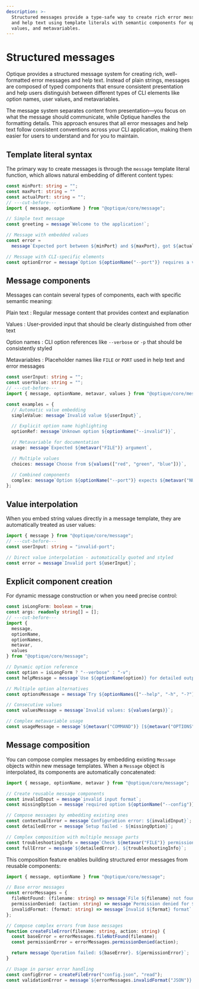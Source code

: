 ```yaml
---
description: >-
  Structured messages provide a type-safe way to create rich error messages
  and help text using template literals with semantic components for options,
  values, and metavariables.
---
```


Structured messages
===================

Optique provides a structured message system for creating rich, well-formatted
error messages and help text. Instead of plain strings, messages are composed of
typed components that ensure consistent presentation and help users distinguish
between different types of CLI elements like option names, user values, and
metavariables.

The message system separates content from presentation—you focus on what the
message should communicate, while Optique handles the formatting details.
This approach ensures that all error messages and help text follow consistent
conventions across your CLI application, making them easier for users to
understand and for you to maintain.


Template literal syntax
-----------------------

The primary way to create messages is through the `message` template literal
function, which allows natural embedding of different content types:

~~~~ typescript twoslash
const minPort: string = "";
const maxPort: string = ""
const actualPort: string = "";
// ---cut-before---
import { message, optionName } from "@optique/core/message";

// Simple text message
const greeting = message`Welcome to the application!`;

// Message with embedded values
const error =
  message`Expected port between ${minPort} and ${maxPort}, got ${actualPort}.`;

// Message with CLI-specific elements
const optionError = message`Option ${optionName("--port")} requires a valid number.`;
~~~~

Message components
------------------

Messages can contain several types of components, each with specific semantic meaning:

Plain text
:   Regular message content that provides context and explanation

Values
:   User-provided input that should be clearly distinguished from other text

Option names
:   CLI option references like `--verbose` or `-p` that should be consistently styled

Metavariables
:   Placeholder names like `FILE` or `PORT` used in help text and error messages

~~~~ typescript twoslash
const userInput: string = "";
const userValue: string = "";
// ---cut-before---
import { message, optionName, metavar, values } from "@optique/core/message";

const examples = {
  // Automatic value embedding
  simpleValue: message`Invalid value ${userInput}`,

  // Explicit option name highlighting
  optionRef: message`Unknown option ${optionName("--invalid")}`,

  // Metavariable for documentation
  usage: message`Expected ${metavar("FILE")} argument`,

  // Multiple values
  choices: message`Choose from ${values(["red", "green", "blue"])}`,

  // Combined components
  complex: message`Option ${optionName("--port")} expects ${metavar("NUMBER")}, got ${userValue}`
};
~~~~

Value interpolation
-------------------

When you embed string values directly in a message template, they are
automatically treated as user values:

~~~~ typescript twoslash
import { message } from "@optique/core/message";
// ---cut-before---
const userInput: string = "invalid-port";

// Direct value interpolation - automatically quoted and styled
const error = message`Invalid port ${userInput}`;
~~~~

Explicit component creation
---------------------------

For dynamic message construction or when you need precise control:

~~~~ typescript twoslash
const isLongForm: boolean = true;
const args: readonly string[] = [];
// ---cut-before---
import {
  message,
  optionName,
  optionNames,
  metavar,
  values
} from "@optique/core/message";

// Dynamic option reference
const option = isLongForm ? "--verbose" : "-v";
const helpMessage = message`Use ${optionName(option)} for detailed output`;

// Multiple option alternatives
const optionsMessage = message`Try ${optionNames(["--help", "-h", "-?"])} for usage`;

// Consecutive values
const valuesMessage = message`Invalid values: ${values(args)}`;

// Complex metavariable usage
const usageMessage = message`${metavar("COMMAND")} [${metavar("OPTIONS")}] ${metavar("FILE")}...`;
~~~~

Message composition
-------------------

You can compose complex messages by embedding existing `Message` objects within
new message templates. When a `Message` object is interpolated, its components
are automatically concatenated:

~~~~ typescript twoslash
import { message, optionName, metavar } from "@optique/core/message";

// Create reusable message components
const invalidInput = message`invalid input format`;
const missingOption = message`required option ${optionName("--config")} not found`;

// Compose messages by embedding existing ones
const contextualError = message`Configuration error: ${invalidInput}`;
const detailedError = message`Setup failed - ${missingOption}`;

// Complex composition with multiple message parts
const troubleshootingInfo = message`Check ${metavar("FILE")} permissions`;
const fullError = message`${detailedError}. ${troubleshootingInfo}`;
~~~~

This composition feature enables building structured error messages from
reusable components:

~~~~ typescript twoslash
import { message, optionName } from "@optique/core/message";

// Base error messages
const errorMessages = {
  fileNotFound: (filename: string) => message`File ${filename} not found`,
  permissionDenied: (action: string) => message`Permission denied for ${action}`,
  invalidFormat: (format: string) => message`Invalid ${format} format`
};

// Compose complex errors from base messages
function createFileError(filename: string, action: string) {
  const baseError = errorMessages.fileNotFound(filename);
  const permissionError = errorMessages.permissionDenied(action);

  return message`Operation failed: ${baseError}. ${permissionError}`;
}

// Usage in parser error handling
const configError = createFileError("config.json", "read");
const validationError = message`${errorMessages.invalidFormat("JSON")} in configuration`;
~~~~
